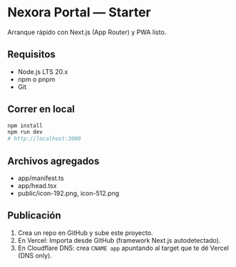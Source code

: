 # Nexora Portal — Starter

Arranque rápido con Next.js (App Router) y PWA listo.

## Requisitos
- Node.js LTS 20.x
- npm o pnpm
- Git

## Correr en local
```bash
npm install
npm run dev
# http://localhost:3000
```

## Archivos agregados
- app/manifest.ts
- app/head.tsx
- public/icon-192.png, icon-512.png

## Publicación
1. Crea un repo en GitHub y sube este proyecto.
2. En Vercel: Importa desde GitHub (framework Next.js autodetectado).
3. En Cloudflare DNS: crea `CNAME app` apuntando al target que te dé Vercel (DNS only).
